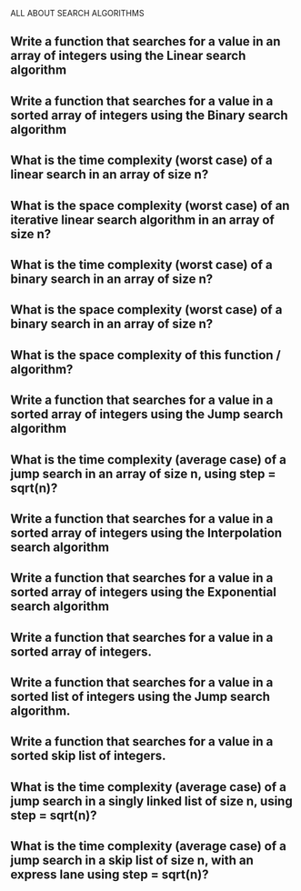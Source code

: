 ALL ABOUT SEARCH ALGORITHMS

## Write a function that searches for a value in an array of integers using the Linear search algorithm

## Write a function that searches for a value in a sorted array of integers using the Binary search algorithm

## What is the time complexity (worst case) of a linear search in an array of size n?

## What is the space complexity (worst case) of an iterative linear search algorithm in an array of size n?

## What is the time complexity (worst case) of a binary search in an array of size n?

## What is the space complexity (worst case) of a binary search in an array of size n?

## What is the space complexity of this function / algorithm?

## Write a function that searches for a value in a sorted array of integers using the Jump search algorithm

## What is the time complexity (average case) of a jump search in an array of size n, using step = sqrt(n)?

## Write a function that searches for a value in a sorted array of integers using the Interpolation search algorithm

## Write a function that searches for a value in a sorted array of integers using the Exponential search algorithm

## Write a function that searches for a value in a sorted array of integers.

## Write a function that searches for a value in a sorted list of integers using the Jump search algorithm.

## Write a function that searches for a value in a sorted skip list of integers.

## What is the time complexity (average case) of a jump search in a singly linked list of size n, using step = sqrt(n)?

## What is the time complexity (average case) of a jump search in a skip list of size n, with an express lane using step = sqrt(n)?
